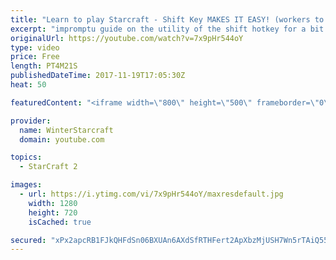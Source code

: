 ```yaml
---
title: "Learn to play Starcraft - Shift Key MAKES IT EASY! (workers to gas, waypoints, ctrl grps, moving)"
excerpt: "impromptu guide on the utility of the shift hotkey for a bit of everything"
originalUrl: https://youtube.com/watch?v=7x9pHr544oY
type: video
price: Free
length: PT4M21S
publishedDateTime: 2017-11-19T17:05:30Z
heat: 50

featuredContent: "<iframe width=\"800\" height=\"500\" frameborder=\"0\" src=\"https://www.youtube.com/embed/7x9pHr544oY\" allow=\"accelerometer; autoplay; encrypted-media; gyroscope; picture-in-picture\" allowfullscreen></iframe>"

provider:
  name: WinterStarcraft
  domain: youtube.com

topics:
  - StarCraft 2

images:
  - url: https://i.ytimg.com/vi/7x9pHr544oY/maxresdefault.jpg
    width: 1280
    height: 720
    isCached: true

secured: "xPx2apcRB1FJkQHFdSn06BXUAn6AXdSfRTHFert2ApXbzMjUSH7Wn5rTAiQ55jO69GG4AN9f5caesng1ymPAyr4oCITzAgVcPDdGHgBbrvJT8hwlmHlpw9QiiRiz6rsO2qZ11vngIkhD4Fznfl6l9NThe5YSHeZ53Or12Uq8QuiFb2u095SKJ0Q4aQFgWguXHVFbQVeMSn4Fe+D3jlNB+fSccppf++EVkkl6FDiscKfXh4T/8BU7cUHmyOwerVsTJ6oV4ovwJI6Twg4dxFnaTSHIoR9zXei7OsC7HhQCRK5CJ+uWPoQFNL2m//3R79LUZj56hBLreYRiGgsMZfA0qbOScjEskFQo3/Zx0fDGpyObXEPrp5W7IZPwCyEcZjrRFJd6ahE/SeGI+D3pD0Hh8hg9itshCIIpI9HMhK2KcQA=;Qt3ZUIp0QbxP+QX7liJEJg=="
---
```


